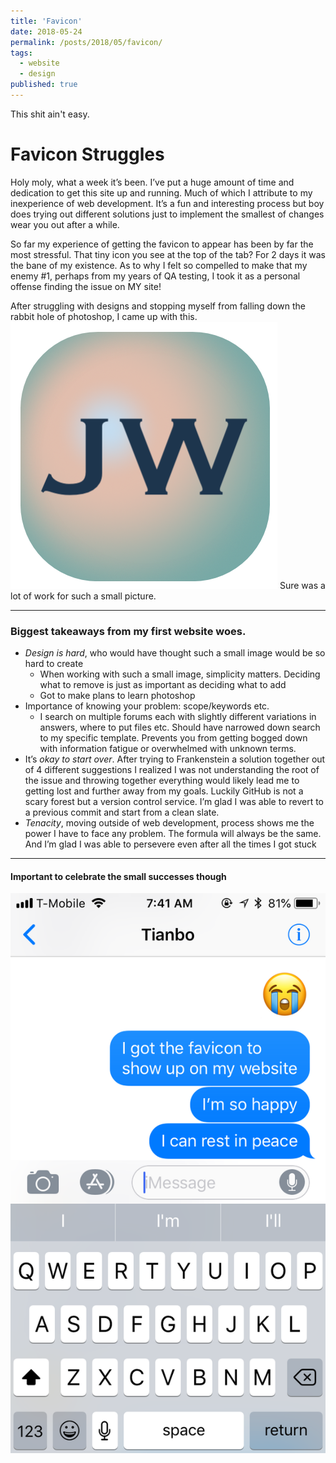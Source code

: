 ```yaml
---
title: 'Favicon'
date: 2018-05-24
permalink: /posts/2018/05/favicon/
tags:
  - website
  - design
published: true
---
```


This shit ain't easy.

Favicon Struggles
======

Holy moly, what a week it’s been. I’ve put a huge amount of time and dedication to get this site up and running. Much of which I attribute to  my inexperience of web development. It’s a fun and interesting process but boy does trying out different solutions just to implement the smallest of changes wear you out after a while.

So far my experience of getting the favicon to appear has been by far the most stressful. That tiny icon you see at the top of the tab? For 2 days it was the bane of my existence. As to why I felt so compelled to make that my enemy #1, perhaps from my years of QA testing, I took it as a personal offense finding the issue on MY site! 

After struggling with designs and stopping myself from falling down the rabbit hole of photoshop, I came up with this.
![image](images/favicon-blog.png) 
Sure was a lot of work for such a small picture.

------

### Biggest takeaways from my first website woes.
- *Design is hard*, who would have thought such a small image would be so hard to create
  - When working with such a small image, simplicity matters. Deciding what to remove is just as important as deciding what to add 
  - Got to make plans to learn photoshop
- Importance of knowing your problem: scope/keywords etc.
  - I search on multiple forums each with slightly different variations in answers, where to put files etc. Should have narrowed down search to my specific template. Prevents you from getting bogged down with information fatigue or overwhelmed with unknown terms.
- It’s *okay to start over*. After trying to Frankenstein a solution together out of 4 different suggestions I realized I was not understanding the root of the issue and throwing together everything would likely lead me to getting lost and further away from my goals. Luckily GitHub is not a scary forest but a version control service. I’m glad I was able to revert to a previous commit and start from a clean slate.
- *Tenacity*, moving outside of web development, process shows me the power I have to face any problem. The formula will always be the same. And I’m glad I was able to persevere even after all the times I got stuck

------

#### Important to celebrate the small successes though
![image](images/favicon-success.png) 


